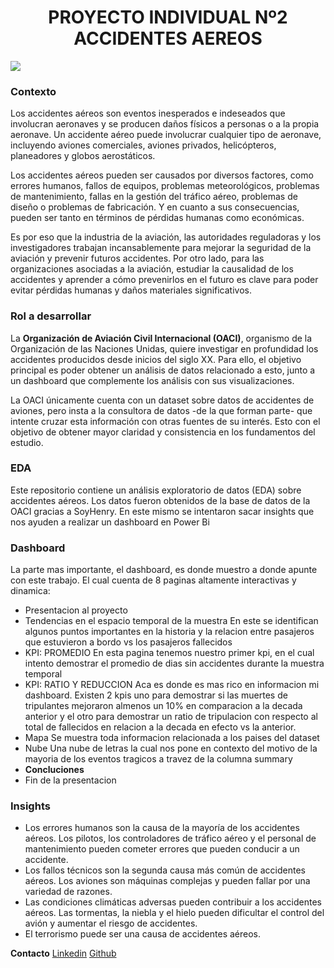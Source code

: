 <h1 align='center'>
 <b>PROYECTO INDIVIDUAL Nº2 ACCIDENTES AEREOS</b>
</h1>
 
<img src="https://cnnespanol.cnn.com/wp-content/uploads/2018/05/accidentes-aviones-comerciales-mas-mortiferos-de-la-historia14.jpg?quality=100&strip=info">


### **Contexto**

Los accidentes aéreos son eventos inesperados e indeseados que involucran aeronaves y se producen daños físicos a personas o a la propia aeronave. Un accidente aéreo puede involucrar cualquier tipo de aeronave, incluyendo aviones comerciales, aviones privados, helicópteros, planeadores y globos aerostáticos.

Los accidentes aéreos pueden ser causados por diversos factores, como errores humanos, fallos de equipos, problemas meteorológicos, problemas de mantenimiento, fallas en la gestión del tráfico aéreo, problemas de diseño o problemas de fabricación. Y en cuanto a sus consecuencias, pueden ser tanto en términos de pérdidas humanas como económicas.

Es por eso que la industria de la aviación, las autoridades reguladoras y los investigadores trabajan incansablemente para mejorar la seguridad de la aviación y prevenir futuros accidentes. Por otro lado, para las organizaciones asociadas a la aviación, estudiar la causalidad de los accidentes y aprender a cómo prevenirlos en el futuro es clave para poder evitar pérdidas humanas y daños materiales significativos. 


### **Rol a desarrollar**

La **Organización de Aviación Civil Internacional (OACI)**, organismo de la Organización de las Naciones Unidas, quiere investigar en profundidad los accidentes producidos desde inicios del siglo XX. Para ello, el objetivo principal es poder obtener un análisis de datos relacionado a esto, junto a un dashboard que complemente los análisis con sus visualizaciones. 

La OACI únicamente cuenta con un dataset sobre datos de accidentes de aviones, pero insta a la consultora de datos -de la que forman parte- que intente cruzar esta información con otras fuentes de su interés. Esto con el objetivo de obtener mayor claridad y consistencia en los fundamentos del estudio.

### **EDA**
Este repositorio contiene un análisis exploratorio de datos (EDA) sobre accidentes aéreos. Los datos fueron obtenidos de la base de datos de la OACI gracias a SoyHenry. En este mismo se intentaron sacar insights que nos ayuden a realizar un dashboard en Power Bi

### **Dashboard**
La parte mas importante, el dashboard, es donde muestro a donde apunte con este trabajo. El cual cuenta de 8 paginas altamente interactivas y dinamica:
- Presentacion al proyecto
- Tendencias en el espacio temporal de la muestra
En este se identifican algunos puntos importantes en la historia y la relacion entre pasajeros que estuvieron a bordo vs los pasajeros fallecidos
- KPI: PROMEDIO
En esta pagina tenemos nuestro primer kpi, en el cual intento demostrar el promedio de dias sin accidentes durante la muestra temporal
- KPI: RATIO Y REDUCCION
Aca es donde es mas rico en informacion mi dashboard. Existen 2 kpis uno para demostrar si las muertes de tripulantes mejoraron almenos un 10% en comparacion a la decada anterior y el otro para demostrar un ratio de tripulacion con respecto al total de fallecidos en relacion a la decada en efecto vs la anterior.
- Mapa
Se muestra toda informacion relacionada a los paises del dataset
- Nube
Una nube de letras la cual nos pone en contexto del motivo de la mayoria de los eventos tragicos a travez de la columna summary
- **Concluciones**
- Fin de la presentacion

### **Insights**
- Los errores humanos son la causa de la mayoría de los accidentes aéreos. Los pilotos, los controladores de tráfico aéreo y el personal de mantenimiento pueden cometer errores que pueden conducir a un accidente.
- Los fallos técnicos son la segunda causa más común de accidentes aéreos. Los aviones son máquinas complejas y pueden fallar por una variedad de razones.
- Las condiciones climáticas adversas pueden contribuir a los accidentes aéreos. Las tormentas, la niebla y el hielo pueden dificultar el control del avión y aumentar el riesgo de accidentes.
- El terrorismo puede ser una causa de accidentes aéreos.

**Contacto**
[Linkedin](https://www.linkedin.com/in/alvarezalexiscv/)
[Github](https://github.com/Sepubaxis)
